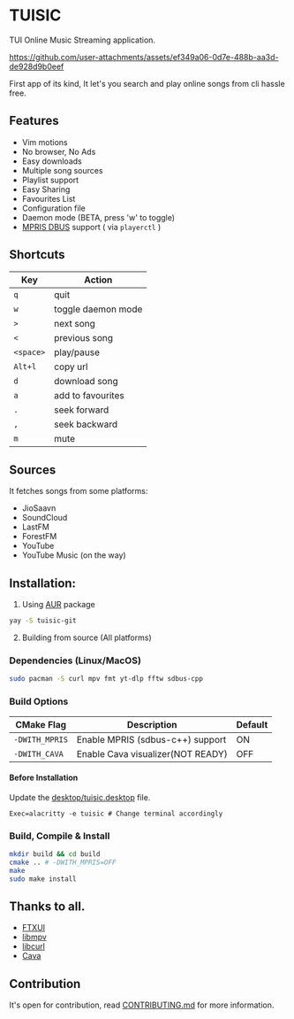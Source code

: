 # TUISIC

TUI Online Music Streaming application.


https://github.com/user-attachments/assets/ef349a06-0d7e-488b-aa3d-de928d9b0eef



First app of its kind, It let's you search and play online songs from cli hassle free.

## Features
- Vim motions
- No browser, No Ads
- Easy downloads
- Multiple song sources
- Playlist support
- Easy Sharing
- Favourites List
- Configuration file
- Daemon mode (BETA, press 'w' to toggle) 
- [MPRIS DBUS](https://wiki.archlinux.org/title/MPRIS) support ( via `playerctl` )

## Shortcuts

| Key | Action |
| --- | --- |
| `q` | quit |
| `w` | toggle daemon mode |
| `>` | next song |
| `<` | previous song |
| `<space>` | play/pause |
| `Alt+l` | copy url |
| `d` | download song |
| `a` | add to favourites |
| `.` | seek forward |
| `,` | seek backward |
| `m` | mute |



## Sources
It fetches songs from some platforms:
- JioSaavn
- SoundCloud
- LastFM
- ForestFM
- YouTube
- YouTube Music (on the way)

## Installation: 
1. Using [AUR](https://aur.archlinux.org/packages/tuisic-git) package

```sh
yay -S tuisic-git
```

2. Building from source (All platforms)

### Dependencies (Linux/MacOS)
```sh
sudo pacman -S curl mpv fmt yt-dlp fftw sdbus-cpp
```

### Build Options
| CMake Flag       | Description                       | Default |
| ---------------- | --------------------------------- | ------- |
| `-DWITH_MPRIS`   | Enable MPRIS (sdbus-c++) support  | ON      |
| `-DWITH_CAVA`    | Enable Cava visualizer(NOT READY) | OFF     |


#### Before Installation
Update the [desktop/tuisic.desktop](./desktop/tuisic.desktop) file.

```
Exec=alacritty -e tuisic # Change terminal accordingly
```

### Build, Compile & Install

```sh
mkdir build && cd build
cmake .. # -DWITH_MPRIS=OFF
make
sudo make install
```

## Thanks to all.

- [FTXUI](https://github.com/ArthurSonzogni/FTXUI)
- [libmpv](https://github.com/mpv-player/mpv/tree/master/libmpv)
- [libcurl](https://curl.se/libcurl/)
- [Cava](https://github.com/karlstav/cava.git)


## Contribution 
It's open for contribution, read [CONTRIBUTING.md](./CONTRIBUTING.md) for more information.
